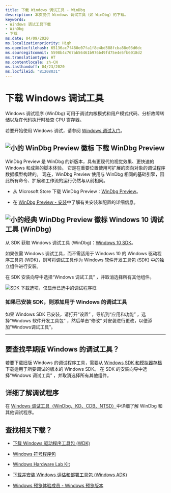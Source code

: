 ```yaml
---
title: 下载 Windows 调试工具 - WinDbg
description: 本页提供 Windows 调试工具（如 WinDbg）的下载。
keywords:
- Windows 调试工具下载
- WinDbg
- 下载
ms.date: 04/09/2020
ms.localizationpriority: High
ms.openlocfilehash: 65136ac7f480e07fa1f8e4bd588fcba88e03d6dc
ms.sourcegitcommit: 5598b4c767ab56461b976b49fd75e4e5fb6018d2
ms.translationtype: HT
ms.contentlocale: zh-CN
ms.lasthandoff: 04/23/2020
ms.locfileid: "81208031"
---
```

# <a name="download-debugging-tools-for-windows"></a>下载 Windows 调试工具

Windows 调试程序 (WinDbg) 可用于调试内核模式和用户模式代码、分析故障转储以及在代码执行时检查 CPU 寄存器。

若要开始使用 Windows 调试，请参阅 [Windows 调试入门](getting-started-with-windows-debugging.md)。

## <a name="small-windbg-preview-logo-download-windbg-preview"></a>![小的 WinDbg Preview 徽标](images/windbgx-preview-logo.png) 下载 WinDbg Preview

WinDbg Preview 是 WinDbg 的新版本，具有更现代的视觉效果、更快速的 Windows 和成熟的脚本体验。 它是在重要位置使用可扩展的面向对象的调试程序数据模型构建的。 现在，WinDbg Preview 使用与 WinDbg 相同的基础引擎，因此所有命令、扩展和工作流的运行仍然与从前相同。

 - 从 Microsoft Store 下载 WinDbg Preview：[WinDbg Preview](https://www.microsoft.com/store/p/windbg/9pgjgd53tn86)。

 - 在 [WinDbg Preview - 安装](https://docs.microsoft.com/windows-hardware/drivers/debugger/windbg-install-preview)中了解有关安装和配置的详细信息。

## <a name="small-classic-windbg-preview-logo-debugging-tools-for-windows-10-windbg"></a>![小的经典 WinDbg Preview 徽标](images/windbg-classic-logo.png) Windows 10 调试工具 (WinDbg)

从 SDK 获取 Windows 调试工具 (WinDbg)：[Windows 10 SDK](https://developer.microsoft.com/windows/downloads/windows-10-sdk)。

如果仅需 Windows 调试工具，而不需适用于 Windows 10 的 Windows 驱动程序工具包 (WDK)，则可将调试工具作为 Windows 软件开发工具包 (SDK) 中的独立组件进行安装。

在 SDK 安装向导中选择“Windows 调试工具”  ，并取消选择所有其他组件。

![SDK 下载选项，仅显示已选中的调试程序框](images/debugger-download-sdk.png)

### <a name="adding-the-debugging-tools-for-windows-if-the-sdk-is-already-installed"></a>如果已安装 SDK，则添加用于 Windows 的调试工具

如果 Windows SDK 已安装，请打开“设置”  ，导航到“应用和功能”  ，选择“Windows 软件开发工具包”  ，然后单击“修改”  对安装进行更改，以便添加“Windows调试工具”。 

-------------------

## <a name="looking-for-the-debugging-tools-for-earlier-versions-of-windows"></a>要查找早期版 Windows 的调试工具？

若要下载旧版 Windows 的调试程序工具，需要从 [Windows SDK 和模拟器存档](https://developer.microsoft.com/windows/downloads/sdk-archive)下载适用于所要调试的版本的 Windows SDK。 在 SDK 的安装向导中选择“Windows 调试工具”  ，并取消选择所有其他组件。

## <a name="learn-more-about-the-debuggers"></a>详细了解调试程序

在 [Windows 调试工具（WinDbg、KD、CDB、NTSD）](https://docs.microsoft.com/windows-hardware/drivers/debugger/)中详细了解 WinDbg 和其他调试程序。

## <a name="looking-for-related-downloads"></a>查找相关下载？

- [下载 Windows 驱动程序工具包 (WDK)](https://docs.microsoft.com/windows-hardware/drivers/download-the-wdk)

- [Windows 符号程序包](debugger-download-symbols.md)  

- [Windows Hardware Lab Kit](https://docs.microsoft.com/windows-hardware/test/hlk/windows-hardware-lab-kit)

- [下载并安装 Windows 评估和部署工具包 (Windows ADK)](https://docs.microsoft.com/windows-hardware/get-started/adk-install)

- [Windows 预览体验成员 - Windows 预览版本](https://insider.windows.com/)
